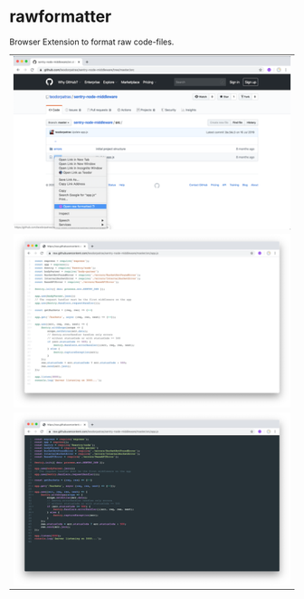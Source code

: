 # rawformatter

Browser Extension to format raw code-files.

|                                                                                       |
| -------------------------------------------------------------------------------------------------- |
| <img src="https://raw.githubusercontent.com/teodorpatras/rawformatter/master/screenshots/ss1.png"> |
| <img src="https://raw.githubusercontent.com/teodorpatras/rawformatter/master/screenshots/ss2.png"> |
| <img src="https://raw.githubusercontent.com/teodorpatras/rawformatter/master/screenshots/ss3.png"> |
